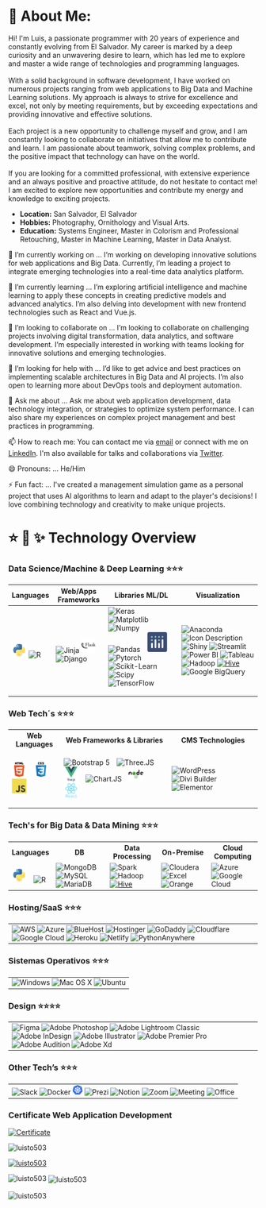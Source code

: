 # 💫 About Me:
Hi! I'm Luis, a passionate programmer with 20 years of experience and constantly evolving from El Salvador. My career is marked by a deep curiosity and an unwavering desire to learn, which has led me to explore and master a wide range of technologies and programming languages. <br><br>With a solid background in software development, I have worked on numerous projects ranging from web applications to Big Data and Machine Learning solutions. My approach is always to strive for excellence and excel, not only by meeting requirements, but by exceeding expectations and providing innovative and effective solutions. <br><br>Each project is a new opportunity to challenge myself and grow, and I am constantly looking to collaborate on initiatives that allow me to contribute and learn. I am passionate about teamwork, solving complex problems, and the positive impact that technology can have on the world. <br><br>If you are looking for a committed professional, with extensive experience and an always positive and proactive attitude, do not hesitate to contact me! I am excited to explore new opportunities and contribute my energy and knowledge to exciting projects.


- **Location:** San Salvador, El Salvador
- **Hobbies:** Photography, Ornithology and Visual Arts.
- **Education:** Systems Engineer, Master in Colorism and Professional Retouching, Master in Machine Learning, Master in Data Analyst.


🔭 I’m currently working on ...
I’m working on developing innovative solutions for web applications and Big Data. Currently, I’m leading a project to integrate emerging technologies into a real-time data analytics platform.

🌱 I’m currently learning ...
I’m exploring artificial intelligence and machine learning to apply these concepts in creating predictive models and advanced analytics. I’m also delving into development with new frontend technologies such as React and Vue.js.

👯 I’m looking to collaborate on ...
I’m looking to collaborate on challenging projects involving digital transformation, data analytics, and software development. I’m especially interested in working with teams looking for innovative solutions and emerging technologies.

🤔 I’m looking for help with ...
I’d like to get advice and best practices on implementing scalable architectures in Big Data and AI projects. I’m also open to learning more about DevOps tools and deployment automation.

💬 Ask me about ...
Ask me about web application development, data technology integration, or strategies to optimize system performance. I can also share my experiences on complex project management and best practices in programming.

📫 How to reach me: You can contact me via [email](mailto:rgbmultimedios@gmail.com) or connect with me on [LinkedIn](https://www.linkedin.com/in/luis-tobar-79129944). I'm also available for talks and collaborations via [Twitter](https://x.com/rgbmultimedios).





😄 Pronouns: ...
He/Him

⚡ Fun fact: ...
I've created a management simulation game as a personal project that uses AI algorithms to learn and adapt to the player's decisions! I love combining technology and creativity to make unique projects.


 
# ⭐️ 🌟 ✨ Technology Overview 
### Data Science/Machine & Deep Learning ⭐️⭐️⭐️

<table>
    <thead>
        <tr>
            <th>Languages</th>
            <th>Web/Apps Frameworks</th>
            <th>Libraries ML/DL</th>
            <th>Visualization</th>
        </tr>
    </thead>
    <tbody>
        <tr>
            <td>
                <img src="https://raw.githubusercontent.com/devicons/devicon/master/icons/python/python-original.svg" alt="Python" height="30"/>
                <img src="https://github.com/user-attachments/assets/23954d82-17b0-4d22-b663-45424145fe16" alt="R" height="40"/>
            </td>
            <td>
                <img src="https://raw.githubusercontent.com/pallets/jinja/f8323cf4042ab058ac5b11743614c63308798541/artwork/jinjalogo.svg" alt="Jinja" height="30"/>
                <img src="https://raw.githubusercontent.com/devicons/devicon/master/icons/flask/flask-original-wordmark.svg" alt="Flask" height="30"/>
                <img src="https://github.com/user-attachments/assets/074b8bb9-5ec9-4b66-9404-0b597a3de8a9" alt="Django" height="30"/>
            </td>
            <td>
                    <img src="https://github.com/user-attachments/assets/d16e70dd-e0a0-4e0c-94e1-f5ba38d429ec" alt="Keras"  height="30" style="margin-right:10px;"/>
    <img src="https://github.com/user-attachments/assets/b891516b-be72-4a41-ac9f-baa5e76a6b19" alt="Matplotlib" height="30" style="margin-right:10px;"/>
    <img src="https://numpy.org/images/logo.svg" alt="Numpy" height="40" style="margin-right:10px;"/>
    <img src="https://pandas.pydata.org/static/img/pandas.svg" alt="Pandas" height="30" style="margin-right:10px;"/>
    <img src="https://raw.githubusercontent.com/devicons/devicon/master/icons/plotly/plotly-original.svg" alt="Plotly" height="40" style="margin-right:10px;"/>
    <img src="https://www.vectorlogo.zone/logos/pytorch/pytorch-icon.svg" alt="Pytorch" height="40" style="margin-right:10px;"/>
    <img src="https://scikit-learn.org/stable/_static/scikit-learn-logo-small.png" alt="Scikit-Learn"  height="20" style="margin-right:10px;"/>
    <img src="https://avatars.githubusercontent.com/u/288277?v=4" alt="Scipy" height="30" style="margin-right:10px;"/>
    <img src="https://www.tensorflow.org/images/tf_logo_32px.png" alt="TensorFlow" height="30"/>
</p>
            </td>
            <td>
                <img src="https://github.com/user-attachments/assets/8a963148-f144-4803-8457-923807cb9c56" alt="Anaconda" height="30"/>
                <img src="https://github.com/user-attachments/assets/1101c54e-7dcb-497f-ad6e-9f530d3687c8" alt="Icon Description" height="30"/>
                <img src="https://rstudio.com/assets/img/og/shiny-og-fb.jpg" alt="Shiny" height="30"/>
                <img src="https://github.com/user-attachments/assets/f83917af-2337-46ec-868b-ee344434a8b5" alt="Streamlit" height="30"/>
                <img src="https://pentapps.com/wp-content/uploads/2023/09/logo-BI.png" alt="Power BI" height="30"/>
                <img src="https://upload.wikimedia.org/wikipedia/commons/thumb/4/4b/Tableau_Logo.png/640px-Tableau_Logo.png" alt="Tableau" height="30"/>
                <img src="https://github.com/user-attachments/assets/eac31c78-4b59-4271-9749-c1ccd361bfbf" alt="Hadoop" height="30"/>
                <a href="https://encrypted-tbn0.gstatic.com/images?q=tbn:ANd9GcQU1DiCSZZw76FPxH88CYcg_qb6hWBteVFdTA&s">
                    <img src="https://github.com/user-attachments/assets/eac31c78-4b59-4271-9749-c1ccd361bfbf" alt="Hive" height="30"/>
                </a>
                <img src="https://logowik.com/content/uploads/images/google-bigquery6102.jpg" alt="Google BigQuery" height="50"/>
            </td>
        </tr>
    </tbody>
</table>

### Web Tech´s ⭐️⭐️⭐️
<table>
  <tr>
    <th>Web Languages</th>
    <th>Web Frameworks & Libraries</th>
    <th>CMS Technologies</th>
  </tr>
  <tr>
    <td>
      <p>
        <img src="https://raw.githubusercontent.com/devicons/devicon/master/icons/html5/html5-original-wordmark.svg" alt="HTML5" height="30" style="margin-right:10px;"/>
        <img src="https://raw.githubusercontent.com/devicons/devicon/master/icons/css3/css3-original-wordmark.svg" alt="CSS3" height="30" style="margin-right:10px;"/>
        <img src="https://raw.githubusercontent.com/devicons/devicon/master/icons/javascript/javascript-original.svg" alt="JavaScript" height="30"/>
      </p>
    </td>
    <td>
      <p>
        <img src="https://github.com/user-attachments/assets/a008d51b-b0f6-420e-9aec-01dd87567069" alt="Bootstrap 5" height="30" style="margin-right:10px;"/>
        <img src="https://github.com/user-attachments/assets/1a970e61-d185-44ec-a713-fa190368b929" alt="Three.JS" height="30" style="margin-right:10px;"/>
        <img src="https://raw.githubusercontent.com/devicons/devicon/master/icons/vuejs/vuejs-original-wordmark.svg" alt="Vue.JS" height="30" style="margin-right:10px;"/>
        <img src="https://www.chartjs.org/media/logo-title.svg" alt="Chart.JS" height="30" style="margin-right:10px;"/>
        <img src="https://raw.githubusercontent.com/devicons/devicon/master/icons/nodejs/nodejs-original-wordmark.svg" alt="Node.JS" height="30" style="margin-right:10px;"/>
        <img src="https://raw.githubusercontent.com/devicons/devicon/master/icons/react/react-original-wordmark.svg" alt="React" height="30"/>
      </p>
    </td>
    <td>
      <p>
        <img src="https://github.com/user-attachments/assets/15243b6d-8253-465e-bee7-88c31ee8a5a3" alt="WordPress" height="30" style="margin-right:10px;"/>
        <img src="https://miro.medium.com/v2/resize:fit:801/1*yJ_bESi7cLeMTBvPyzHHCw.png" alt="Divi Builder"  height="30" style="margin-right:10px;"/>
        <img src="https://e7.pngegg.com/pngimages/253/553/png-clipart-elementor-logo-thumbnail-tech-companies.png" alt="Elementor" height="30"/>
      </p>
    </td>
  </tr>
</table>


### Tech's for Big Data & Data Mining ⭐️⭐️⭐️
<table>
  <tr>
    <th>Languages</th>
    <th>DB</th>
    <th>Data Processing</th>
    <th>On-Premise</th>
    <th>Cloud Computing</th>
  </tr>
  <tr>
    <td>
      <img src="https://raw.githubusercontent.com/devicons/devicon/master/icons/python/python-original.svg" alt="Python" height="30" style="margin-right:10px;"/>
      <img src="https://github.com/user-attachments/assets/23954d82-17b0-4d22-b663-45424145fe16" alt="R" height="20"/>
    </td>
    <td>
      <img src="https://github.com/user-attachments/assets/3298a8a8-c0c1-46fb-a731-b210a72129bb" alt="MongoDB" height="20" style="margin-right:10px;"/>
      <img src="https://github.com/user-attachments/assets/d9abeaea-7408-4469-a9a4-7cda11d9d9a9" alt="MySQL" height="20" style="margin-right:10px;"/>
      <img src="https://cdn.icon-icons.com/icons2/2699/PNG/512/mariadb_logo_icon_168996.png" alt="MariaDB" height="20"/>
    </td>
    <td>
      <img src="https://github.com/user-attachments/assets/4b319825-880b-4a4d-923d-bc0a503bd337" alt="Spark" height="20" style="margin-right:10px;"/>
      <img src="https://www.vectorlogo.zone/logos/apache_hadoop/apache_hadoop-icon.svg" alt="Hadoop" height="20" style="margin-right:10px;"/>
      <a href="https://hive.apache.org/" target="_blank" rel="noreferrer">
        <img src="https://www.vectorlogo.zone/logos/apache_hive/apache_hive-icon.svg" alt="Hive" height="20"/>
      </a>
    </td>
    <td>
      <img src="https://cdn.icon-icons.com/icons2/2699/PNG/512/cloudera_logo_icon_169381.png" alt="Cloudera" height="20" style="margin-right:10px;"/>
      <img src="https://cdn.icon-icons.com/icons2/1826/PNG/512/4202106excellogomicrosoftms-115582_115719.png" alt="Excel" height="20" style="margin-right:10px;"/>
      <img src="https://upload.wikimedia.org/wikipedia/commons/thumb/e/ec/Orange-software-logo.png/640px-Orange-software-logo.png" alt="Orange" height="20"/>
    </td>
    <td>
      <img src="https://github.com/user-attachments/assets/a8cc9802-3539-45f1-9b71-8c5957e834f2" alt="Azure" height="20" style="margin-right:10px;"/>
      <img src="https://github.com/user-attachments/assets/aa087d20-234d-4cc5-acd3-aca5504abf9c" alt="Google Cloud" height="20"/>
    </td>
  </tr>
</table>

### Hosting/SaaS ⭐️⭐️⭐️
<table>
    <tr>
        <td>
            <img src="https://cdn.icon-icons.com/icons2/2699/PNG/96/amazon_aws_logo_icon_168666.png" alt="AWS" style="height: 20px;">
            <img src="https://github.com/user-attachments/assets/a8cc9802-3539-45f1-9b71-8c5957e834f2" alt="Azure" style="height: 20px;">
            <img src="[https://academy.bluehost.com/wp-content/uploads/2023/07/cropped-bh-transparent-logo-1-1.png](https://www.bluehost.com/content/experience-fragments/bluehost/siteheader/master/_jcr_content/root/header/logo.coreimg.svg/1685605417392/bluehost-logo.svg)" alt="BlueHost" style="height: 20px;">
            <img src="https://www.hostinger.es/h-assets/svg/icons/logos/hostinger-logo.svg#svgView(viewBox(0%200%20147%2030))" alt="Hostinger" style="height: 20px;">
            <img src="https://cdn.icon-icons.com/icons2/2699/PNG/96/godaddy_logo_icon_169094.png" alt="GoDaddy" style="height: 20px;">
            <img src="https://github.com/user-attachments/assets/63968c1e-eb84-4e30-b926-ae99b219ff36" alt="Cloudflare" style="height: 20px;">
            <img src="https://github.com/user-attachments/assets/aa087d20-234d-4cc5-acd3-aca5504abf9c" alt="Google Cloud" style="height: 20px;">
            <img src="https://www.vectorlogo.zone/logos/heroku/heroku-icon.svg" alt="Heroku" style="height: 20px;">
            <img src="https://cdn.icon-icons.com/icons2/2699/PNG/96/netlify_logo_icon_169924.png" alt="Netlify" style="height: 40px;">
            <img src="https://camo.githubusercontent.com/d4df6855e2016f03f3a10b6f06e4f356286a81dfa90289cd61d6da57b118fd98/68747470733a2f2f636f6e76656e742e75732f636f6d706f6e656e74732f67726170686963732f736b696c6c732f7079616e7977686572652e706e67" alt="PythonAnywhere" style="width: 30px;">
        </td>
    </tr>
</table>

### Sistemas Operativos ⭐️⭐️⭐️
<table>
    <tr>
        <td>
            <img src="https://github.com/user-attachments/assets/c409710f-8377-4e11-b8e4-11c952c4e749" alt="Windows" style="height: 20px;">
            <img src="https://cdn.icon-icons.com/icons2/643/PNG/96/mac-apple-osx-desktop-software-hardware_icon-icons.com_59289.png" alt="Mac OS X" style="height: 20px;">
            <img src="https://cdn.icon-icons.com/icons2/2415/PNG/96/ubuntu_plain_wordmark_logo_icon_146632.png" alt="Ubuntu" style="height: 20px;">
        </td>
    </tr>
</table>

### Design ⭐️⭐️⭐️⭐️
<table>
    <tr>
        <td>
            <img src="https://github.com/user-attachments/assets/dc0ca605-c6a5-4872-be3e-26f8da96e7a3" alt="Figma" style="height: 20px;">
            <img src="https://github.com/user-attachments/assets/6eefc25b-2874-44b6-8ecc-fa759dd6ed55" alt="Adobe Photoshop" style="height: 20px;">
            <img src="https://cdn.icon-icons.com/icons2/1088/PNG/96/1485282164-adobe-lightroom-lr-cc-creative-cloud_78305.png" alt="Adobe Lightroom Classic" style="height: 20px;">
            <img src="https://cdn.icon-icons.com/icons2/3070/PNG/96/adobe_indesign_software_computer_app_design_software_icon_191061.png" alt="Adobe InDesign" style="height: 20px;">
            <img src="https://github.com/user-attachments/assets/17926f4b-178f-404d-9908-489b5b702432" alt="Adobe Illustrator" style="height: 20px;">
            <img src="https://github.com/user-attachments/assets/e2341d9a-d1bc-4cbc-87ce-3673169fafa5" alt="Adobe Premier Pro" style="height: 20px;">
            <img src="https://cdn.icon-icons.com/icons2/1243/PNG/96/adobeauditionicon_84149.png" alt="Adobe Audition" style="height: 20px;">
            <img src="https://github.com/user-attachments/assets/33a8e371-b560-477b-b853-6745097ecaad" alt="Adobe Xd" style="height: 20px;">
        </td>
    </tr>
</table>

### Other Tech’s ⭐️⭐️⭐️
<table>
    <tr>
        <td>
            <img src="https://github.com/user-attachments/assets/3751a342-25ec-4330-8228-78915815c09e" alt="Slack" style="height: 20px;">
            <img src="https://www.docker.com/wp-content/uploads/2023/08/logo-guide-logos-1.svg" alt="Docker" style="width: 40px;">
            <img src="https://raw.githubusercontent.com/devicons/devicon/master/icons/kubernetes/kubernetes-plain.svg" alt="Kubernetes" style="height: 20px;">
            <img src="https://assets.prezicdn.net/assets-versioned/coverservice-versioned/4383-b61694b/coverservice/webflow/images/Vectors-Wrapper.svg" alt="Prezi" style="height: 20px;">
            <img src="https://cdn.icon-icons.com/icons2/2389/PNG/96/notion_logo_icon_145025.png" alt="Notion" style="height: 20px;">
            <img src="https://cdn.icon-icons.com/icons2/2389/PNG/96/zoom_logo_icon_144706.png" alt="Zoom" style="height: 20px;">
            <img src="https://cdn.icon-icons.com/icons2/2397/PNG/96/microsoft_office_teams_logo_icon_145726.png" alt="Meeting" style="height: 20px;">
            <img src="https://cdn.icon-icons.com/icons2/1826/PNG/96/4202103logomicrosoftmsofficesocialsocialmedia-115585_115716.png" alt="Office" style="height: 20px;">
        </td>
    </tr>
</table>

    
### Certificate Web Application Development

[![Certificate](https://img.icons8.com/ios/50/000000/certificate.png)](https://drive.google.com/file/d/1cni0NAWmIDBMocpi6v-sy910ykjJGoFh/view?usp=sharing)


<p align="left"> <img src="https://komarev.com/ghpvc/?username=luisto503&label=Profile%20views&color=0e75b6&style=flat" alt="luisto503" /> </p>

<p align="left"> <a href="https://github.com/ryo-ma/github-profile-trophy"><img src="https://github-profile-trophy.vercel.app/?username=luisto503" alt="luisto503" /></a> </p>

<p><img align="left" src="https://github-readme-stats.vercel.app/api/top-langs?username=luisto503&show_icons=true&locale=en&layout=compact" alt="luisto503" /></p>

<p>&nbsp;<img align="center" src="https://github-readme-stats.vercel.app/api?username=luisto503&show_icons=true&locale=en" alt="luisto503" /></p>

<p><img align="center" src="https://github-readme-streak-stats.herokuapp.com/?user=luisto503&" alt="luisto503" /></p>

